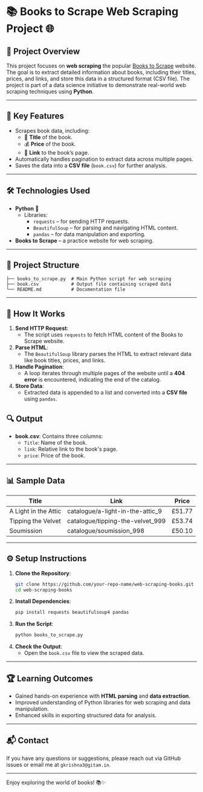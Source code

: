 # 📚 **Books to Scrape Web Scraping Project** 🌐

## 🌟 **Project Overview**
This project focuses on **web scraping** the popular [Books to Scrape](https://books.toscrape.com/) website. The goal is to extract detailed information about books, including their titles, prices, and links, and store this data in a structured format (CSV file). The project is part of a data science initiative to demonstrate real-world web scraping techniques using **Python**.

---

## 📌 **Key Features**
- Scrapes book data, including:
  - 📝 **Title** of the book.
  - 💰 **Price** of the book.
  - 🔗 **Link** to the book’s page.
- Automatically handles pagination to extract data across multiple pages.
- Saves the data into a **CSV file** (`book.csv`) for further analysis.

---

## 🛠️ **Technologies Used**
- **Python** 🐍
  - Libraries: 
    - `requests` – for sending HTTP requests.
    - `BeautifulSoup` – for parsing and navigating HTML content.
    - `pandas` – for data manipulation and exporting.
- **Books to Scrape** – a practice website for web scraping.

---

## 📂 **Project Structure**
```plaintext
├── books_to_scrape.py  # Main Python script for web scraping
├── book.csv            # Output file containing scraped data
└── README.md           # Documentation file
```

---

## 🚀 **How It Works**
1. **Send HTTP Request**:
   - The script uses `requests` to fetch HTML content of the Books to Scrape website.
2. **Parse HTML**:
   - The `BeautifulSoup` library parses the HTML to extract relevant data like book titles, prices, and links.
3. **Handle Pagination**:
   - A loop iterates through multiple pages of the website until a **404 error** is encountered, indicating the end of the catalog.
4. **Store Data**:
   - Extracted data is appended to a list and converted into a **CSV file** using `pandas`.



## 🔍 **Output**
- **book.csv**: Contains three columns:
  - `Title`: Name of the book.
  - `link`: Relative link to the book's page.
  - `price`: Price of the book.

---

## 📊 **Sample Data**
| Title                                  | Link                             | Price    |
|----------------------------------------|----------------------------------|----------|
| A Light in the Attic                   | catalogue/a-light-in-the-attic_9 | £51.77   |
| Tipping the Velvet                     | catalogue/tipping-the-velvet_999 | £53.74   |
| Soumission                             | catalogue/soumission_998         | £50.10   |

---

## ⚙️ **Setup Instructions**
1. **Clone the Repository**:
   ```bash
   git clone https://github.com/your-repo-name/web-scraping-books.git
   cd web-scraping-books
   ```
2. **Install Dependencies**:
   ```bash
   pip install requests beautifulsoup4 pandas
   ```
3. **Run the Script**:
   ```bash
   python books_to_scrape.py
   ```
4. **Check the Output**:
   - Open the `book.csv` file to view the scraped data.

---



## 🏆 **Learning Outcomes**
- Gained hands-on experience with **HTML parsing** and **data extraction**.
- Improved understanding of Python libraries for web scraping and data manipulation.
- Enhanced skills in exporting structured data for analysis.

---

## 📬 **Contact**
If you have any questions or suggestions, please reach out via GitHub issues or email me at `gkrishna3@gitam.in`.

---

Enjoy exploring the world of books! 📚✨
